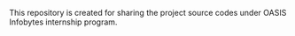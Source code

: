 This repository is created for sharing the project source codes under OASIS Infobytes internship program.
